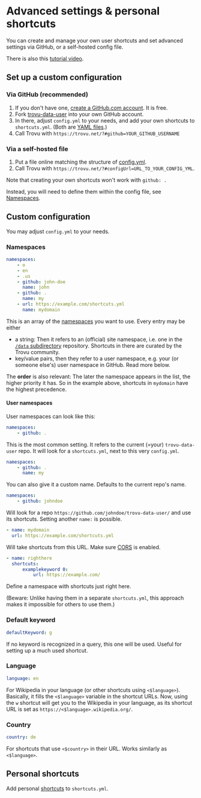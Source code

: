 # Advanced settings & personal shortcuts

You can create and manage your own user shortcuts and set advanced settings via GitHub, or a self-hosted config file.

There is also this [tutorial video](https://www.youtube.com/watch?v=DA9GjWr4WbY).

## Set up a custom configuration

### Via GitHub (recommended)

1. If you don't have one, [create a GitHub.com account](https://github.com/signup). It is free.
1. Fork [trovu-data-user](https://github.com/trovu/trovu-data-user) into your own GitHub account.
1. In there, adjust `config.yml` to your needs, and add your own shortcuts to `shortcuts.yml`. (Both are [YAML files](https://en.wikipedia.org/wiki/YAML).)
1. Call Trovu with `https://trovu.net/?#github=YOUR_GITHUB_USERNAME`

### Via a self-hosted file

1. Put a file online matching the structure of [config.yml](https://github.com/trovu/trovu-data-user/blob/master/config.yml).
1. Call Trovu with `https://trovu.net/?#configUrl=URL_TO_YOUR_CONFIG_YML`.

Note that creating your own shortcuts won't work with `github: .`

Instead, you will need to define them within the config file, see [Namespaces](#namespaces).

## Custom configuration

You may adjust `config.yml` to your needs.

### Namespaces

```yaml
namespaces:
    - o
    - en
    - .us
    - github: john-doe
      name: john
    - github: .
      name: my
    - url: https://example.com/shortcuts.yml
      name: mydomain
```

This is an array of the [namespaces](../shortcuts/namespaces.md) you want to use. Every entry may be either

-   a string: Then it refers to an (official) site namespace, i.e. one in the [`/data` subdirectory](https://github.com/trovu/trovu/tree/master/data/) repository. Shortcuts in there are curated by the Trovu community.
-   key/value pairs, then they refer to a user namespace, e.g. your (or someone else's) user namespace in GitHub. Read more below.

The **order** is also relevant: The later the namespace appears in the list, the higher priority it has. So in the example above, shortcuts in `mydomain` have the highest precedence.

#### User namespaces

User namespaces can look like this:

```yaml
namespaces:
    - github: .
```

This is the most common setting. It refers to the current (=your) `trovu-data-user` repo. It will look for a `shortcuts.yml`, next to this very `config.yml`.

```yaml
namespaces:
    - github: .
      name: my
```

You can also give it a custom name. Defaults to the current repo's name.

```yaml
namespaces:
    - github: johndoe
```

Will look for a repo `https://github.com/johndoe/trovu-data-user/` and use its shortcuts. Setting another `name:` is possible.

```yaml
- name: mydomain
  url: https://example.com/shortcuts.yml
```

Will take shortcuts from this URL. Make sure [CORS](https://en.wikipedia.org/wiki/Cross-origin_resource_sharing) is enabled.

```yaml
- name: righthere
  shortcuts:
      examplekeyword 0:
          url: https://example.com/
```

Define a namespace with shortcuts just right here.

(Beware: Unlike having them in a separate `shortcuts.yml`, this approach makes it impossible for others to use them.)

### Default keyword

```yaml
defaultKeyword: g
```

If no keyword is recognized in a query, this one will be used. Useful for setting up a much used shortcut.

### Language

```yaml
language: en
```

For Wikipedia in your language (or other shortcuts using `<$language>`). Basically, it fills the `<$language>` variable in the shortcut URLs. Now, using the `w` shortcut will get you to the Wikipedia in your language, as its shortcut URL is set as `https://<$language>.wikipedia.org/`.

### Country

```yaml
country: de
```

For shortcuts that use `<$country>` in their URL. Works similarly as `<$language>`.

## Personal shortcuts

Add personal [shortcuts](../shortcuts/index.md) to `shortcuts.yml`.
